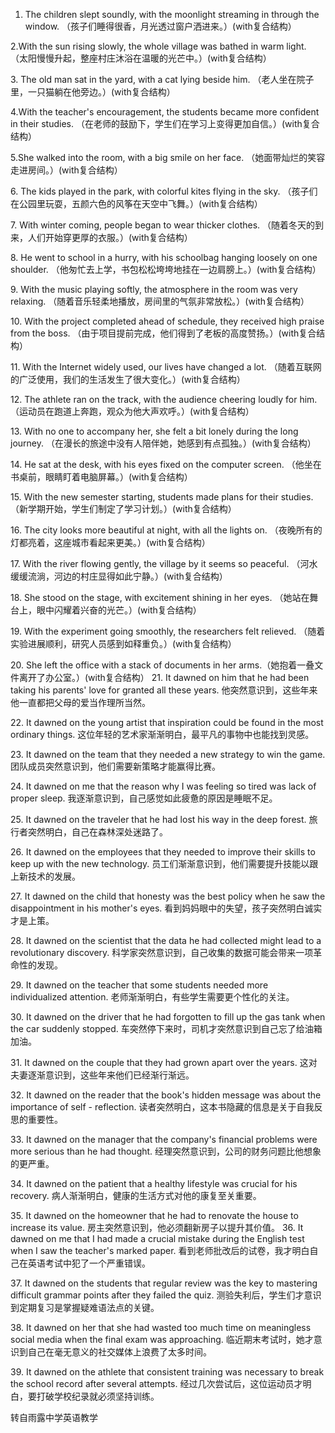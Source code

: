1. The children slept soundly, with the moonlight streaming in through the window.
（孩子们睡得很香，月光透过窗户洒进来。）(with复合结构）

2.With the sun rising slowly, the whole village was bathed in warm light.
（太阳慢慢升起，整座村庄沐浴在温暖的光芒中。）(with复合结构） 

3. The old man sat in the yard, with a cat lying beside him.
（老人坐在院子里，一只猫躺在他旁边。）(with复合结构） 

4.With the teacher's encouragement, the students became more confident in their studies.
（在老师的鼓励下，学生们在学习上变得更加自信。）(with复合结构） 

5.She walked into the room, with a big smile on her face.
（她面带灿烂的笑容走进房间。）(with复合结构） 

6. The kids played in the park, with colorful kites flying in the sky.
（孩子们在公园里玩耍，五颜六色的风筝在天空中飞舞。）(with复合结构） 

7. With winter coming, people began to wear thicker clothes.
（随着冬天的到来，人们开始穿更厚的衣服。）(with复合结构） 

8. He went to school in a hurry, with his schoolbag hanging loosely on one shoulder.
（他匆忙去上学，书包松松垮垮地挂在一边肩膀上。）(with复合结构） 

9. With the music playing softly, the atmosphere in the room was very relaxing.
（随着音乐轻柔地播放，房间里的气氛非常放松。）(with复合结构） 

10. With the project completed ahead of schedule, they received high praise from the boss.
（由于项目提前完成，他们得到了老板的高度赞扬。）(with复合结构） 

11. With the Internet widely used, our lives have changed a lot.
（随着互联网的广泛使用，我们的生活发生了很大变化。）(with复合结构）

12. The athlete ran on the track, with the audience cheering loudly for him.
（运动员在跑道上奔跑，观众为他大声欢呼。）(with复合结构） 

13. With no one to accompany her, she felt a bit lonely during the long journey.
（在漫长的旅途中没有人陪伴她，她感到有点孤独。）(with复合结构） 

14. He sat at the desk, with his eyes fixed on the computer screen.
（他坐在书桌前，眼睛盯着电脑屏幕。）(with复合结构） 

15. With the new semester starting, students made plans for their studies.
（新学期开始，学生们制定了学习计划。）(with复合结构） 

16. The city looks more beautiful at night, with all the lights on.
（夜晚所有的灯都亮着，这座城市看起来更美。）(with复合结构） 

17. With the river flowing gently, the village by it seems so peaceful.
（河水缓缓流淌，河边的村庄显得如此宁静。）(with复合结构） 

18. She stood on the stage, with excitement shining in her eyes.
（她站在舞台上，眼中闪耀着兴奋的光芒。）(with复合结构） 

19. With the experiment going smoothly, the researchers felt relieved.
（随着实验进展顺利，研究人员感到如释重负。）(with复合结构） 

20. She left the office with a stack of documents in her arms.（她抱着一叠文件离开了办公室。）(with复合结构）
21. It dawned on him that he had been taking his parents' love for granted all these years.
他突然意识到，这些年来他一直都把父母的爱当作理所当然。
 
22. It dawned on the young artist that inspiration could be found in the most ordinary things.
这位年轻的艺术家渐渐明白，最平凡的事物中也能找到灵感。
 
23. It dawned on the team that they needed a new strategy to win the game.
团队成员突然意识到，他们需要新策略才能赢得比赛。
 
24. It dawned on me that the reason why I was feeling so tired was lack of proper sleep.
我逐渐意识到，自己感觉如此疲惫的原因是睡眠不足。
 
25. It dawned on the traveler that he had lost his way in the deep forest.
旅行者突然明白，自己在森林深处迷路了。
 
26. It dawned on the employees that they needed to improve their skills to keep up with the new technology.
员工们渐渐意识到，他们需要提升技能以跟上新技术的发展。
 
27. It dawned on the child that honesty was the best policy when he saw the disappointment in his mother's eyes.
看到妈妈眼中的失望，孩子突然明白诚实才是上策。
 
28. It dawned on the scientist that the data he had collected might lead to a revolutionary discovery.
科学家突然意识到，自己收集的数据可能会带来一项革命性的发现。
 
29. It dawned on the teacher that some students needed more individualized attention.
老师渐渐明白，有些学生需要更个性化的关注。
 
30. It dawned on the driver that he had forgotten to fill up the gas tank when the car suddenly stopped.
车突然停下来时，司机才突然意识到自己忘了给油箱加油。
 
31. It dawned on the couple that they had grown apart over the years.
这对夫妻逐渐意识到，这些年来他们已经渐行渐远。
 
32. It dawned on the reader that the book's hidden message was about the importance of self - reflection.
读者突然明白，这本书隐藏的信息是关于自我反思的重要性。
 
33. It dawned on the manager that the company's financial problems were more serious than he had thought.
经理突然意识到，公司的财务问题比他想象的更严重。
 
34. It dawned on the patient that a healthy lifestyle was crucial for his recovery.
病人渐渐明白，健康的生活方式对他的康复至关重要。
 
35. It dawned on the homeowner that he had to renovate the house to increase its value.
房主突然意识到，他必须翻新房子以提升其价值。
36. It dawned on me that I had made a crucial mistake during the English test when I saw the teacher's marked paper.
看到老师批改后的试卷，我才明白自己在英语考试中犯了一个严重错误。
 
37. It dawned on the students that regular review was the key to mastering difficult grammar points after they failed the quiz.
测验失利后，学生们才意识到定期复习是掌握疑难语法点的关键。
 
38. It dawned on her that she had wasted too much time on meaningless social media when the final exam was approaching.
临近期末考试时，她才意识到自己在毫无意义的社交媒体上浪费了太多时间。
 
39. It dawned on the athlete that consistent training was necessary to break the school record after several attempts.
经过几次尝试后，这位运动员才明白，要打破学校纪录就必须坚持训练。

转自雨露中学英语教学